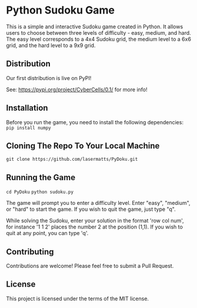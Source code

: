 # Python Sudoku Game

This is a simple and interactive Sudoku game created in Python. It allows users to choose between three levels of difficulty - easy, medium, and hard. The easy level corresponds to a 4x4 Sudoku grid, the medium level to a 6x6 grid, and the hard level to a 9x9 grid. 

## Distribution

Our first distribution is live on PyPI! 

See: https://pypi.org/project/CyberCells/0.1/ for more info!

## Installation

Before you run the game, you need to install the following dependencies:
`pip install numpy`

## Cloning The Repo To Your Local Machine
`git clone https://github.com/lasermatts/PyDoku.git`

## Running the Game
`cd PyDoku`
`python sudoku.py`

The game will prompt you to enter a difficulty level. Enter "easy", "medium", or "hard" to start the game. If you wish to quit the game, just type "q".

While solving the Sudoku, enter your solution in the format 'row col num', for instance '1 1 2' places the number 2 at the position (1,1). If you wish to quit at any point, you can type 'q'.

## Contributing

Contributions are welcome! Please feel free to submit a Pull Request.

## License

This project is licensed under the terms of the MIT license.